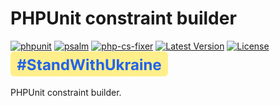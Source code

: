 # PHPUnit constraint builder

[![phpunit][ico-phpunit-status]][link-github]
[![psalm][ico-psalm-status]][link-github]
[![php-cs-fixer][ico-php-cs-fixer-status]][link-github]
[![Latest Version][ico-version]][link-github]
[![License][ico-license]][link-license]
[![License][ico-stand-with-ukraine]][link-stand-with-ukraine]

[ico-phpunit-status]: https://github.com/slavcodev/phpunit-contraint-builder/workflows/phpunit/badge.svg
[ico-psalm-status]: https://github.com/slavcodev/phpunit-contraint-builder/workflows/psalm/badge.svg
[ico-php-cs-fixer-status]: https://github.com/slavcodev/phpunit-contraint-builder/workflows/php-cs-fixer/badge.svg
[ico-version]: https://img.shields.io/github/tag/slavcodev/phpunit-contraint-builder.svg?label=latest
[ico-license]: https://img.shields.io/badge/License-MIT-blue.svg
[ico-stand-with-ukraine]: https://raw.githubusercontent.com/vshymanskyy/StandWithUkraine/main/badges/StandWithUkraine.svg

[link-github]: https://github.com/slavcodev/phpunit-contraint-builder
[link-license]: LICENSE
[link-contributing]: .github/CONTRIBUTING.md
[link-stand-with-ukraine]: https://github.com/vshymanskyy/StandWithUkraine/blob/main/docs/README.md

PHPUnit constraint builder.
